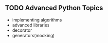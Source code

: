 ## TODO Advanced Python Topics

- implementing algorithms
- advanced libraries
- decorator
- generators(mocking)

